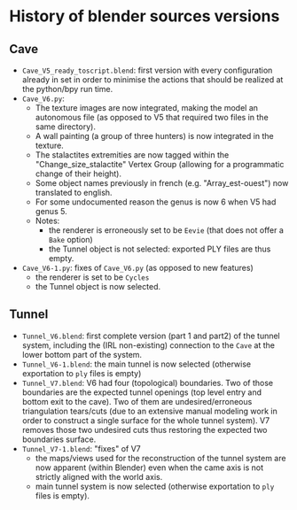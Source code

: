 # History of blender sources versions

## Cave

- `Cave_V5_ready_toscript.blend`: first version with every configuration
  already in set in order to minimise the actions that should be realized
  at the python/bpy run time.
- `Cave_V6.py`:
  - The texture images are now integrated, making the model an autonomous file
    (as opposed to V5 that required two files in the same directory).
  - A wall painting (a group of three hunters) is now integrated in the
    texture.
  - The stalactites extremities are now tagged within the
    "Change_size_stalactite" Vertex Group (allowing for a programmatic change
    of their height).
  - Some object names previously in french (e.g. "Array_est-ouest") now
    translated to english.
  - For some undocumented reason the genus is now 6 when V5 had genus 5.
  - Notes:
    - the renderer is erroneously set to be `Eevie` (that does not offer a
      `Bake` option)
    - the Tunnel object is not selected: exported PLY files are thus empty.
- `Cave_V6-1.py`: fixes of `Cave_V6.py` (as opposed to new features)
  - the renderer is set to be `Cycles`
  - the Tunnel object is now selected.

## Tunnel

- `Tunnel_V6.blend`: first complete version (part 1 and part2) of the tunnel
  system, including the (IRL non-existing) connection to the `Cave` at the
  lower bottom part of the system.
- `Tunnel_V6-1.blend`: the main tunnel is now selected (otherwise exportation
  to `ply` files is empty)
- `Tunnel_V7.blend`: V6 had four (topological) boundaries. Two of those
  boundaries are the expected tunnel openings (top level entry and bottom exit
  to the cave). Two of them are undesired/erroneous triangulation tears/cuts
  (due to an extensive manual modeling work in order to construct a single
  surface for the whole tunnel system). V7 removes those two undesired cuts
  thus restoring the expected two boundaries surface.
- `Tunnel_V7-1.blend`: "fixes" of V7
  - the maps/views used for the reconstruction of the tunnel system are now
    apparent (within Blender) even when the came axis is not strictly aligned
    with the world axis.
  - main tunnel system is now selected (otherwise exportation to `ply` files
    is empty).
